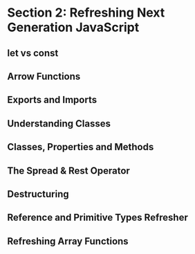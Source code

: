# Section 2: Refreshing Next Generation JavaScript

## let vs const

## Arrow Functions

## Exports and Imports

## Understanding Classes

## Classes, Properties and Methods

## The Spread & Rest Operator

## Destructuring

## Reference and Primitive Types Refresher

## Refreshing Array Functions
